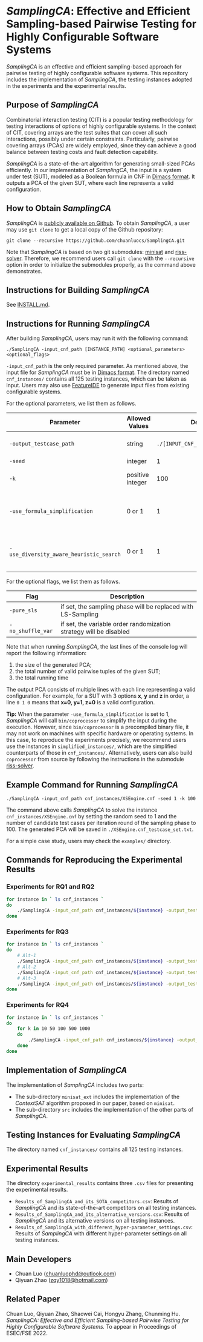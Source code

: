 # *SamplingCA*: Effective and Efficient Sampling-based Pairwise Testing for Highly Configurable Software Systems

*SamplingCA* is an effective and efficient sampling-based approach for pairwise testing of highly configurable software systems. This repository includes the implementation of *SamplingCA*, the testing instances adopted in the experiments and the experimental results. 

## Purpose of *SamplingCA*

Combinatorial interaction testing (CIT) is a popular testing methodology for testing interactions of options of highly configurable systems. In the context of CIT, covering arrays are the test suites that can cover all such interactions, possibly under certain constraints. Particularly, pairwise covering arrays (PCAs) are widely employed, since they can achieve a good balance between testing costs and fault detection capability. 

*SamplingCA* is a state-of-the-art algorithm for generating small-sized PCAs efficiently. In our implementation of *SamplingCA*, the input is a system under test (SUT), modeled as a Boolean formula in CNF in [Dimacs format](http://www.satcompetition.org/2011/format-benchmarks2011.html). It outputs a PCA of the given SUT, where each line represents a valid configuration. 

## How to Obtain *SamplingCA*

*SamplingCA* is [publicly available on Github](https://github.com/chuanluocs/SamplingCA). To obtain *SamplingCA*, a user may use `git clone` to get a local copy of the Github repository:

```
git clone --recursive https://github.com/chuanluocs/SamplingCA.git
```

Note that *SamplingCA* is based on two git submodules: [minisat](https://github.com/niklasso/minisat) and [riss-solver](https://github.com/nmanthey/riss-solver). Therefore, we recommend users call `git clone` with the `--recursive` option in order to initialize the submodules properly, as the command above demonstrates. 

## Instructions for Building *SamplingCA*

See [INSTALL.md](INSTALL.md). 

## Instructions for Running *SamplingCA*

After building *SamplingCA*, users may run it with the following command: 

```
./SamplingCA -input_cnf_path [INSTANCE_PATH] <optional_parameters> <optional_flags>
```

`-input_cnf_path` is the only required parameter. As mentioned above, the input file for *SamplingCA* must be in [Dimacs format](http://www.satcompetition.org/2011/format-benchmarks2011.html). The directory named `cnf_instances/` contains all 125 testing instances, which can be taken as input. Users may also use [FeatureIDE](https://github.com/FeatureIDE/FeatureIDE/) to generate input files from existing configurable systems. 

For the optional parameters, we list them as follows. 

| Parameter | Allowed Values | Default Value | Description | 
| - | - | - | - |
| `-output_testcase_path` | string | `./[INPUT_CNF_NAME]_testcase_set.txt` | path to which the generated PCA is saved |
| `-seed` | integer | 1 | random seed | 
| `-k` | positive integer | 100 | the number of candidates per round | 
| `-use_formula_simplification` | 0 or 1 | 1 | 1 if the input will be simplified with `bin/coprocessor`, 0 otherwise |
| `-use_diversity_aware_heuristic_search` | 0 or 1 | 1 | 1 if the SAT solving algorithm will be context-aware, 0 otherwise |

For the optional flags, we list them as follows. 

| Flag | Description | 
| - | - |
| `-pure_sls` | if set, the sampling phase will be replaced with LS-Sampling |
| `-no_shuffle_var` | if set, the variable order randomization strategy will be disabled |

Note that when running *SamplingCA*, the last lines of the console log will report the following information:
1. the size of the generated PCA; 
2. the total number of valid pairwise tuples of the given SUT; 
3. the total running time

The output PCA consists of multiple lines with each line representing a valid configuration. For example, for a SUT with 3 options **x**, **y** and **z** in order, a line `0 1 0` means that **x=0, y=1, z=0** is a valid configuration. 

**Tip:** When the parameter `-use_formula_simplification` is set to 1, *SamplingCA* will call `bin/coprocessor` to simplify the input during the execution. However, since `bin/coprocessor` is a precompiled binary file, it may not work on machines with specific hardware or operating systems. In this case, to reproduce the experiments precisely, we recommend users use the instances in `simplified_instances/`, which are the simplified counterparts of those in `cnf_instances/`. Alternatively, users can also build `coprocessor` from source by following the instructions in the submodule [riss-solver](https://github.com/nmanthey/riss-solver). 

## Example Command for Running *SamplingCA*

```
./SamplingCA -input_cnf_path cnf_instances/XSEngine.cnf -seed 1 -k 100
```

The command above calls *SamplingCA* to solve the instance `cnf_instances/XSEngine.cnf` by setting the random seed to 1 and the number of candidate test cases per iteration round of the sampling phase to 100. The generated PCA will be saved in `./XSEngine.cnf_testcase_set.txt`. 

For a simple case study, users may check the `examples/` directory. 

## Commands for Reproducing the Experimental Results

### Experiments for RQ1 and RQ2

```bash
for instance in ` ls cnf_instances `
do
    ./SamplingCA -input_cnf_path cnf_instances/${instance} -output_testcase_path ${instance}_testcase_set.txt
done
```

### Experiments for RQ3

```bash
for instance in ` ls cnf_instances `
do
    # Alt-1
    ./SamplingCA -input_cnf_path cnf_instances/${instance} -output_testcase_path ${instance}_testcase_set_alt1.txt -pure_sls
    # Alt-2
    ./SamplingCA -input_cnf_path cnf_instances/${instance} -output_testcase_path ${instance}_testcase_set_alt2.txt -use_diversity_aware_heuristic_search 0
    # Alt-3
    ./SamplingCA -input_cnf_path cnf_instances/${instance} -output_testcase_path ${instance}_testcase_set_alt3.txt -no_shuffle_var
done
```

### Experiments for RQ4

```bash
for instance in ` ls cnf_instances `
do
    for k in 10 50 100 500 1000
    do
        ./SamplingCA -input_cnf_path cnf_instances/${instance} -output_testcase_path ${instance}_testcase_set_k_${k}.txt -k ${k}
    done
done
```

## Implementation of *SamplingCA*

The implementation of *SamplingCA* includes two parts:
- The sub-directory `minisat_ext` includes the implementation of the *ContextSAT* algorithm proposed in our paper, based on `minisat`. 
- The sub-directory `src` includes the implementation of the other parts of *SamplingCA*. 

## Testing Instances for Evaluating *SamplingCA*

The directory named `cnf_instances/` contains all 125 testing instances.

## Experimental Results

The directory `experimental_results` contains three `.csv` files for presenting the experimental results. 
- `Results_of_SamplingCA_and_its_SOTA_competitors.csv`: Results of *SamplingCA* and its state-of-the-art competitors on all testing instances. 
- `Results_of_SamplingCA_and_its_alternative_versions.csv`: Results of *SamplingCA* and its alternative versions on all testing instances.
- `Results_of_SamplingCA_with_different_hyper-parameter_settings.csv`: Results of *SamplingCA* with different hyper-parameter settings on all testing instances.

## Main Developers

- Chuan Luo (<chuanluophd@outlook.com>)
- Qiyuan Zhao (<zqy1018@hotmail.com>)

## Related Paper

Chuan Luo, Qiyuan Zhao, Shaowei Cai, Hongyu Zhang, Chunming Hu. *SamplingCA: Effective and Efficient Sampling-based Pairwise Testing for Highly Configurable Software Systems.* To appear in Proceedings of ESEC/FSE 2022. 
